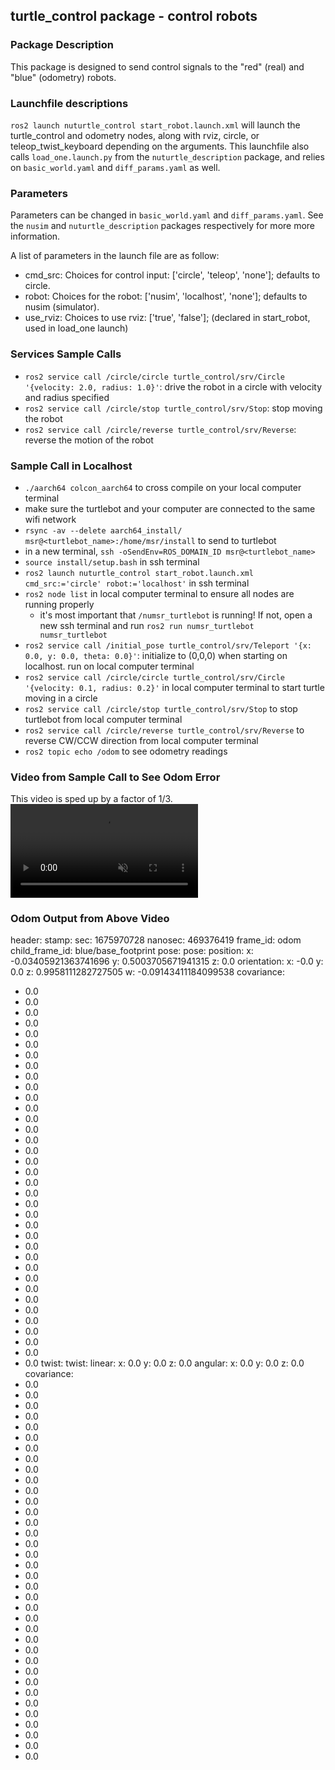 ## turtle_control package - control robots

### Package Description
This package is designed to send control signals to the "red" (real) and "blue" (odometry) robots.
### Launchfile descriptions
`ros2 launch nuturtle_control start_robot.launch.xml` will launch the turtle_control and odometry nodes, along with rviz, circle, or teleop_twist_keyboard depending on the arguments. This launchfile also calls `load_one.launch.py` from the `nuturtle_description` package, and relies on `basic_world.yaml` and `diff_params.yaml` as well.

### Parameters
Parameters can be changed in `basic_world.yaml` and `diff_params.yaml`. See the `nusim` and `nuturtle_description` packages respectively for more more information.

A list of parameters in the launch file are as follow:
- cmd_src: Choices for control input: ['circle', 'teleop', 'none']; defaults to circle.
- robot: Choices for the robot: ['nusim', 'localhost', 'none']; defaults to nusim (simulator).
- use_rviz: Choices to use rviz: ['true', 'false']; (declared in start_robot, used in load_one launch)

### Services Sample Calls 
- `ros2 service call /circle/circle turtle_control/srv/Circle '{velocity: 2.0, radius: 1.0}'`: drive the robot in a circle with velocity and radius specified
- `ros2 service call /circle/stop turtle_control/srv/Stop`: stop moving the robot
- `ros2 service call /circle/reverse turtle_control/srv/Reverse`: reverse the motion of the robot

### Sample Call in Localhost
- `./aarch64 colcon_aarch64` to cross compile on your local computer terminal
- make sure the turtlebot and your computer are connected to the same wifi network
- `rsync -av --delete aarch64_install/ msr@<turtlebot_name>:/home/msr/install` to send to turtlebot
- in a new terminal, `ssh -oSendEnv=ROS_DOMAIN_ID msr@<turtlebot_name>`
- `source install/setup.bash` in ssh terminal
- `ros2 launch nuturtle_control start_robot.launch.xml cmd_src:='circle' robot:='localhost'` in ssh terminal
- `ros2 node list` in local computer terminal to ensure all nodes are running properly
    - it's most important that `/numsr_turtlebot` is running! If not, open a new ssh terminal and run `ros2 run numsr_turtlebot numsr_turtlebot`
- `ros2 service call /initial_pose turtle_control/srv/Teleport '{x: 0.0, y: 0.0, theta: 0.0}'`: initialize to (0,0,0) when starting on localhost. run on local computer terminal
- `ros2 service call /circle/circle turtle_control/srv/Circle '{velocity: 0.1, radius: 0.2}'` in local computer terminal to start turtle moving in a circle
- `ros2 service call /circle/stop turtle_control/srv/Stop` to stop turtlebot from local computer terminal
- `ros2 service call /circle/reverse turtle_control/srv/Reverse` to reverse CW/CCW direction from local computer terminal
- `ros2 topic echo /odom` to see odometry readings

### Video from Sample Call to See Odom Error
This video is sped up by a factor of 1/3.
<video src="https://user-images.githubusercontent.com/10903052/217920104-a421b8dc-50ce-4a4a-8b5e-cf925b39dd95.webm" data-canonical-src="https://user-images.githubusercontent.com/10903052/217920104-a421b8dc-50ce-4a4a-8b5e-cf925b39dd95.webm" controls="controls" muted="muted" class="d-block rounded-bottom-2 border-top width-fit" style="max-height:640px;">
</video>


### Odom Output from Above Video
header:
  stamp:
    sec: 1675970728
    nanosec: 469376419
  frame_id: odom
child_frame_id: blue/base_footprint
pose:
  pose:
    position:
      x: -0.03405921363741696
      y: 0.5003705671941315
      z: 0.0
    orientation:
      x: -0.0
      y: 0.0
      z: 0.9958111282727505
      w: -0.09143411184099538
  covariance:
  - 0.0
  - 0.0
  - 0.0
  - 0.0
  - 0.0
  - 0.0
  - 0.0
  - 0.0
  - 0.0
  - 0.0
  - 0.0
  - 0.0
  - 0.0
  - 0.0
  - 0.0
  - 0.0
  - 0.0
  - 0.0
  - 0.0
  - 0.0
  - 0.0
  - 0.0
  - 0.0
  - 0.0
  - 0.0
  - 0.0
  - 0.0
  - 0.0
  - 0.0
  - 0.0
  - 0.0
  - 0.0
  - 0.0
  - 0.0
  - 0.0
  - 0.0
twist:
  twist:
    linear:
      x: 0.0
      y: 0.0
      z: 0.0
    angular:
      x: 0.0
      y: 0.0
      z: 0.0
  covariance:
  - 0.0
  - 0.0
  - 0.0
  - 0.0
  - 0.0
  - 0.0
  - 0.0
  - 0.0
  - 0.0
  - 0.0
  - 0.0
  - 0.0
  - 0.0
  - 0.0
  - 0.0
  - 0.0
  - 0.0
  - 0.0
  - 0.0
  - 0.0
  - 0.0
  - 0.0
  - 0.0
  - 0.0
  - 0.0
  - 0.0
  - 0.0
  - 0.0
  - 0.0
  - 0.0
  - 0.0
  - 0.0
  - 0.0
  - 0.0
  - 0.0
  - 0.0
